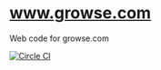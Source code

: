 # www.growse.com
Web code for growse.com

[![Circle CI](https://circleci.com/gh/growse/www.growse.com/tree/golang.svg?style=svg)](https://circleci.com/gh/growse/www.growse.com/tree/golang)
